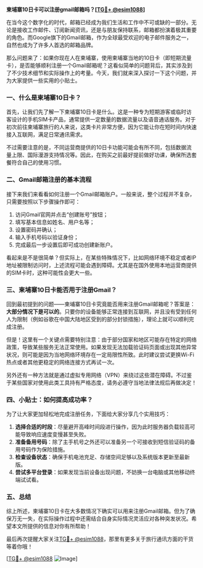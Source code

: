 **柬埔寨10日卡可以注册gmail邮箱吗？[[TG💪+ @esim1088](https://t.me/s/esim1088)]**

在当今这个数字化的时代，邮箱已经成为我们生活和工作中不可或缺的一部分。无论是接收工作邮件、订阅新闻资讯，还是与朋友保持联系，邮箱都扮演着极其重要的角色。而Google旗下的Gmail邮箱，作为全球最受欢迎的电子邮件服务之一，自然也成为了许多人首选的邮箱品牌。

那么问题来了：如果你现在人在柬埔寨，使用柬埔寨当地的10日卡（即短期流量卡），是否能够顺利注册一个Gmail邮箱呢？这看似简单的问题背后，其实涉及到了不少技术细节和实际操作上的考量。今天，我们就来深入探讨一下这个问题，并为大家提供一些实用的小贴士。

### 一、什么是柬埔寨10日卡？

首先，让我们先了解一下柬埔寨10日卡是什么。这是一种专为短期游客或临时访客设计的手机SIM卡产品，通常提供一定数量的数据流量以及语音通话服务。对于初次前往柬埔寨旅行的人来说，这类卡片非常方便，因为它能让你在短时间内快速接入互联网，满足日常通讯需求。

不过需要注意的是，不同运营商提供的10日卡功能可能会有所不同，包括数据流量上限、国际漫游支持情况等。因此，在购买之前最好提前做好功课，确保所选套餐符合自己的使用习惯。

### 二、Gmail邮箱注册的基本流程

接下来我们来看看如何注册一个Gmail邮箱账户。一般来说，整个过程并不复杂，只需要按照以下步骤操作即可：

1. 访问Gmail官网并点击“创建账号”按钮；
2. 填写基本信息如姓名、用户名等；
3. 设置密码并确认；
4. 输入手机号码以验证身份；
5. 完成最后一步设置后即可成功创建新账户。

看起来是不是很简单？但实际上，在某些特殊情况下，比如网络环境不稳定或者IP地址被限制访问时，上述流程可能会遇到障碍。尤其是在国外使用本地运营商提供的SIM卡时，这种可能性会更大一些。

### 三、柬埔寨10日卡能否用于注册Gmail？

回到最初提到的问题——柬埔寨10日卡究竟能否用来注册Gmail邮箱呢？答案是：**大部分情况下是可以的**。只要你的设备能够正常连接到互联网，并且没有受到任何人为限制（例如谷歌在中国大陆地区受到的部分封锁措施），理论上就可以顺利完成注册。

但是！这里有一个关键点需要特别注意：由于部分国家和地区可能存在特定的网络政策，导致某些服务无法正常使用。如果发现无法加载验证码页面或出现其他异常状况，则可能是因为当地网络环境存在一定局限性所致。此时建议尝试更换Wi-Fi热点或者其他更稳定的网络连接方式再试一次。

另外还有一种方法就是通过虚拟专用网络（VPN）来绕过这些潜在障碍。不过鉴于某些国家对使用此类工具持有严格态度，请务必遵守当地法律法规后再做决定！

### 四、小贴士：如何提高成功率？

为了让大家更加轻松地完成注册任务，下面给大家分享几个实用技巧：

1. **选择合适的时段**：尽量避开高峰时间段进行操作，因为此时服务器负载较高可能导致响应速度变慢甚至失败。
2. **准备备用号码**：除了主手机号之外还可以准备另一个可接收到短信验证码的备用号码作为保险措施。
3. **检查设备状态**：确保手机电池充足、存储空间足够以及系统版本更新至最新版。
4. **尝试多平台登录**：如果发现当前设备出现问题，不妨换一台电脑或其他移动终端试试看。

### 五、总结

综上所述，柬埔寨10日卡在大多数情况下确实可以用来注册Gmail邮箱。但为了确保万无一失，在实际操作过程中还需结合自身实际情况灵活应对各种突发状况。希望本文所提供的信息对你有所帮助！

最后再次提醒大家关注[TG💪+ @esim1088](https://t.me/s/esim1088)，那里有更多关于旅行通讯方面的干货等着你哦！

[[TG💪+ @esim1088](https://t.me/s/esim1088) ![Image](https://i.postimg.cc/4NQfJmqS/Snipaste-2025-05-13-00-14-12.png)]